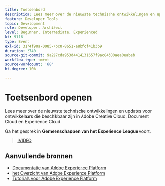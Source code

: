 ```yaml
---
title: Toetsenbord
description: Lees meer over de nieuwste technische ontwikkelingen en updates voor ontwikkelaars die beschikbaar zijn in Adobe Creative Cloud, Document Cloud en Experience Cloud.
feature: Developer Tools
topic: Development
role: Developer, Architect
level: Beginner, Intermediate, Experienced
kt: 9116
type: Event
exl-id: 3174f90a-0085-4bc0-8651-e8bfcf41b3b9
duration: 2740
source-git-commit: 9a297cda953d4414131657f9ac84580aea0eabeb
workflow-type: tm+mt
source-wordcount: '68'
ht-degree: 10%

---
```


# Toetsenbord openen

Lees meer over de nieuwste technische ontwikkelingen en updates voor ontwikkelaars die beschikbaar zijn in Adobe Creative Cloud, Document Cloud en Experience Cloud.

Ga het gesprek in **[Gemeenschappen van het Experience League ](https://adobe.ly/3F2g1ym)** voort.

>[!VIDEO](https://video.tv.adobe.com/v/337490/?quality=12&learn=on&hidetitle=true)

## Aanvullende bronnen

- [ Documentatie van Adobe Experience Platform ](https://experienceleague.adobe.com/docs/experience-platform.html)
- [ het Overzicht van Adobe Experience Platform ](https://experienceleague.adobe.com/docs/experience-platform/landing/home.html)
- [Tutorials voor Adobe Experience Platform](https://experienceleague.adobe.com/docs/platform-learn/tutorials/overview.html?lang=nl)
